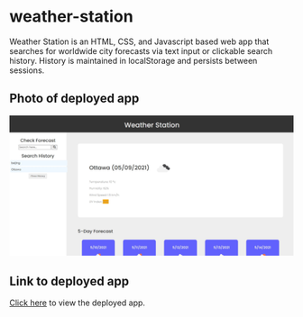 # weather-station
Weather Station is an HTML, CSS, and Javascript based web app that searches for worldwide city forecasts via text input or clickable search history. History is maintained in localStorage and persists between sessions.

## Photo of deployed app
![Image of Weather Station Homepage](./Assets/img/weather-station.jpg)

## Link to deployed app
[Click here](https://wingeh.github.io/weather-station/) to view the deployed app.